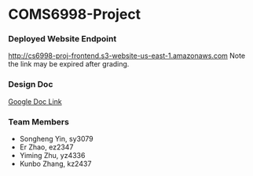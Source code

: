 # COMS6998-Project

### Deployed Website Endpoint
http://cs6998-proj-frontend.s3-website-us-east-1.amazonaws.com
Note the link may be expired after grading.

### Design Doc
[Google Doc Link](https://docs.google.com/document/d/18hGiUWka0DMqQpYb2R-Gv4fS65r4DhX0GnoVOvu9X6A/edit)

### Team Members

- Songheng Yin, sy3079
- Er Zhao, ez2347
- Yiming Zhu, yz4336
- Kunbo Zhang, kz2437